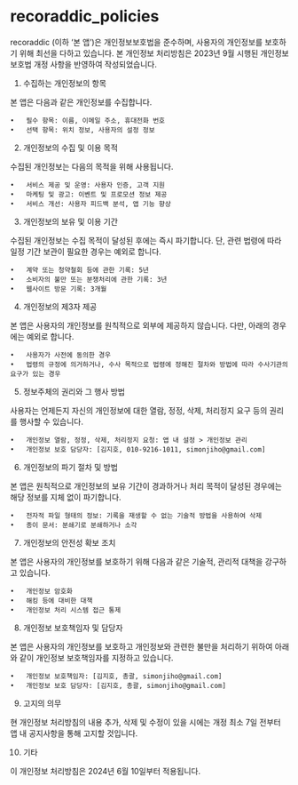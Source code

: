 # recoraddic_policies

recoraddic (이하 ‘본 앱’)은 개인정보보호법을 준수하며, 사용자의 개인정보를 보호하기 위해 최선을 다하고 있습니다. 본 개인정보 처리방침은 2023년 9월 시행된 개인정보보호법 개정 사항을 반영하여 작성되었습니다.

1. 수집하는 개인정보의 항목

본 앱은 다음과 같은 개인정보를 수집합니다.

	•	필수 항목: 이름, 이메일 주소, 휴대전화 번호
	•	선택 항목: 위치 정보, 사용자의 설정 정보

2. 개인정보의 수집 및 이용 목적

수집된 개인정보는 다음의 목적을 위해 사용됩니다.

	•	서비스 제공 및 운영: 사용자 인증, 고객 지원
	•	마케팅 및 광고: 이벤트 및 프로모션 정보 제공
	•	서비스 개선: 사용자 피드백 분석, 앱 기능 향상

3. 개인정보의 보유 및 이용 기간

수집된 개인정보는 수집 목적이 달성된 후에는 즉시 파기합니다. 단, 관련 법령에 따라 일정 기간 보관이 필요한 경우는 예외로 합니다.

	•	계약 또는 청약철회 등에 관한 기록: 5년
	•	소비자의 불만 또는 분쟁처리에 관한 기록: 3년
	•	웹사이트 방문 기록: 3개월

4. 개인정보의 제3자 제공

본 앱은 사용자의 개인정보를 원칙적으로 외부에 제공하지 않습니다. 다만, 아래의 경우에는 예외로 합니다.

	•	사용자가 사전에 동의한 경우
	•	법령의 규정에 의거하거나, 수사 목적으로 법령에 정해진 절차와 방법에 따라 수사기관의 요구가 있는 경우


5. 정보주체의 권리와 그 행사 방법

사용자는 언제든지 자신의 개인정보에 대한 열람, 정정, 삭제, 처리정지 요구 등의 권리를 행사할 수 있습니다.

	•	개인정보 열람, 정정, 삭제, 처리정지 요청: 앱 내 설정 > 개인정보 관리
	•	개인정보 보호 담당자: [김지호, 010-9216-1011, simonjiho@gmail.com]

6. 개인정보의 파기 절차 및 방법

본 앱은 원칙적으로 개인정보의 보유 기간이 경과하거나 처리 목적이 달성된 경우에는 해당 정보를 지체 없이 파기합니다.

	•	전자적 파일 형태의 정보: 기록을 재생할 수 없는 기술적 방법을 사용하여 삭제
	•	종이 문서: 분쇄기로 분쇄하거나 소각

7. 개인정보의 안전성 확보 조치

본 앱은 사용자의 개인정보를 보호하기 위해 다음과 같은 기술적, 관리적 대책을 강구하고 있습니다.

	•	개인정보 암호화
	•	해킹 등에 대비한 대책
	•	개인정보 처리 시스템 접근 통제

8. 개인정보 보호책임자 및 담당자

본 앱은 사용자의 개인정보를 보호하고 개인정보와 관련한 불만을 처리하기 위하여 아래와 같이 개인정보 보호책임자를 지정하고 있습니다.

	•	개인정보 보호책임자: [김지호, 총괄, simonjiho@gmail.com]
	•	개인정보 보호 담당자: [김지호, 총괄, simonjiho@gmail.com]

9. 고지의 의무

현 개인정보 처리방침의 내용 추가, 삭제 및 수정이 있을 시에는 개정 최소 7일 전부터 앱 내 공지사항을 통해 고지할 것입니다.

10. 기타

이 개인정보 처리방침은 2024년 6월 10일부터 적용됩니다.
